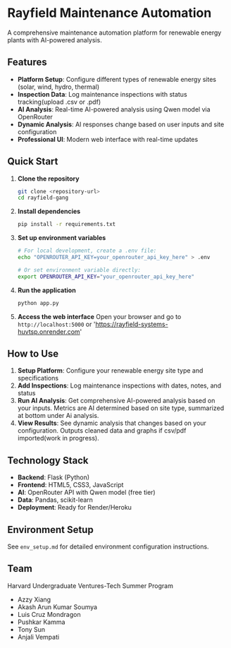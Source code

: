 # Rayfield Maintenance Automation

A comprehensive maintenance automation platform for renewable energy plants with AI-powered analysis.

## Features

- **Platform Setup**: Configure different types of renewable energy sites (solar, wind, hydro, thermal)
- **Inspection Data**: Log maintenance inspections with status tracking(upload .csv or .pdf)
- **AI Analysis**: Real-time AI-powered analysis using Qwen model via OpenRouter
- **Dynamic Analysis**: AI responses change based on user inputs and site configuration
- **Professional UI**: Modern web interface with real-time updates

## Quick Start

1. **Clone the repository**
   ```bash
   git clone <repository-url>
   cd rayfield-gang
   ```

2. **Install dependencies**
   ```bash
   pip install -r requirements.txt
   ```

3. **Set up environment variables**
   ```bash
   # For local development, create a .env file:
   echo "OPENROUTER_API_KEY=your_openrouter_api_key_here" > .env
   
   # Or set environment variable directly:
   export OPENROUTER_API_KEY="your_openrouter_api_key_here"
   ```

4. **Run the application**
   ```bash
   python app.py
   ```

5. **Access the web interface**
   Open your browser and go to `http://localhost:5000` or 'https://rayfield-systems-huvtsp.onrender.com'

## How to Use

1. **Setup Platform**: Configure your renewable energy site type and specifications
2. **Add Inspections**: Log maintenance inspections with dates, notes, and status
3. **Run AI Analysis**: Get comprehensive AI-powered analysis based on your inputs. Metrics are AI determined based on site type, summarized at bottom under Ai analysis.
4. **View Results**: See dynamic analysis that changes based on your configuration. Outputs cleaned data and graphs if csv/pdf imported(work in progress).

## Technology Stack

- **Backend**: Flask (Python)
- **Frontend**: HTML5, CSS3, JavaScript
- **AI**: OpenRouter API with Qwen model (free tier)
- **Data**: Pandas, scikit-learn
- **Deployment**: Ready for Render/Heroku

## Environment Setup

See `env_setup.md` for detailed environment configuration instructions.

## Team

Harvard Undergraduate Ventures-Tech Summer Program
- Azzy Xiang
- Akash Arun Kumar Soumya  
- Luis Cruz Mondragon
- Pushkar Kamma
- Tony Sun
- Anjali Vempati
